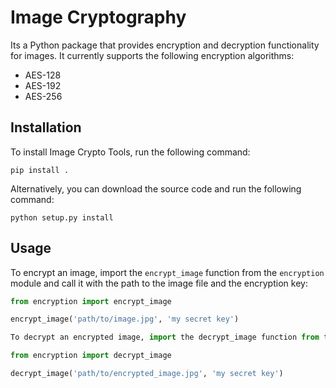 # Image Cryptography

Its a Python package that provides encryption and decryption functionality for images. It currently supports the following encryption algorithms:

- AES-128
- AES-192
- AES-256

## Installation

To install Image Crypto Tools, run the following command:

```pip install .```


Alternatively, you can download the source code and run the following command:

```python setup.py install```


## Usage

To encrypt an image, import the `encrypt_image` function from the `encryption` module and call it with the path to the image file and the encryption key:

```python
from encryption import encrypt_image

encrypt_image('path/to/image.jpg', 'my secret key')

To decrypt an encrypted image, import the decrypt_image function from the encryption module and call it with the path to the encrypted image file and the encryption key:

from encryption import decrypt_image

decrypt_image('path/to/encrypted_image.jpg', 'my secret key')

